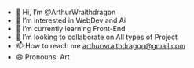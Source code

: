 - 👋 Hi, I’m @ArthurWraithdragon
- 👀 I’m interested in WebDev and Ai
- 🌱 I’m currently learning Front-End
- 💞️ I’m looking to collaborate on All types of Project
- 📫 How to reach me arthurwraithdragon@gmail.com
- 😄 Pronouns: Art

<!---
ArthurWraithdragon/ArthurWraithdragon is a ✨ special ✨ repository because its `README.md` (this file) appears on your GitHub profile.
You can click the Preview link to take a look at your changes.
--->
